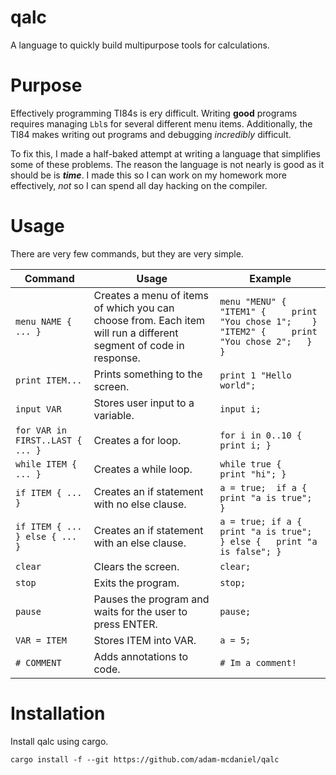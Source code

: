 # qalc

A language to quickly build multipurpose tools for calculations.

# Purpose

Effectively programming TI84s is ery difficult. Writing **good** programs requires managing `Lbl`s for several different menu items. Additionally, the TI84 makes writing out programs and debugging _incredibly_ difficult.

To fix this, I made a half-baked attempt at writing a language that simplifies some of these problems. The reason the language is not nearly is good as it should be is **_time_**. I made this so I can work on my homework more effectively, _not_ so I can spend all day hacking on the compiler.

# Usage


There are very few commands, but they are very simple.

| Command | Usage | Example |
|----------------------------------|-------------------------------------------------------------------------------------------------------------------|--------------------------------------------------------------------------------------------------------------|
| `menu NAME { ... }` | Creates a menu of items of which you can choose from. Each item will run a different segment of code in response. | ``` menu "MENU" {   "ITEM1" {     print "You chose 1";    }    "ITEM2" {     print "You chose 2";   } }  ``` |
| `print ITEM...` | Prints something to the screen. | ``` print 1 "Hello world";  ``` |
| `input VAR` | Stores user input to a variable. | ``` input i;  ``` |
| `for VAR in FIRST..LAST { ... }` | Creates a for loop. | ``` for i in 0..10 {   print i; } ``` |
| `while ITEM { ... }` | Creates a while loop. | ``` while true {   print "hi"; } ``` |
| `if ITEM { ... }` | Creates an if statement with no else clause. | ``` a = true;  if a {   print "a is true"; }  ``` |
| `if ITEM { ... } else { ... }` | Creates an if statement with an else clause. | ``` a = true; if a {   print "a is true"; } else {   print "a is false"; } ``` |
| `clear` | Clears the screen. | ``` clear;  ``` |
| `stop` | Exits the program. | ``` stop; ``` |
| `pause` | Pauses the program and waits for the user to press ENTER. | ``` pause; ``` |
| `VAR = ITEM` | Stores ITEM into VAR. | ``` a = 5; ``` |
| `# COMMENT` | Adds annotations to code. |  ``` # Im a comment! ``` |

# Installation

Install qalc using cargo.

```
cargo install -f --git https://github.com/adam-mcdaniel/qalc
```

